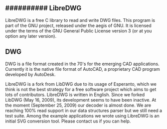 ##########
LibreDWG
---------
LibreDWG is a free C library to read and write DWG files. This program is part of the GNU project, released under the aegis of GNU. It is licensed under the terms of the GNU General Public License version 3 (or at you option any later version).

DWG
----
DWG is a file format created in the 70's for the emerging CAD applications. Currently it is the native file format of AutoCAD, a proprietary CAD program developed by AutoDesk.

LibreDWG is a fork from LibDWG due to its usage of Esperanto, which we think is not the best strategy for a free software project which aims to get lots of contributors. LibreDWG is written in English. Since we forked LibDWG (May 16, 2009), its development seems to have been inactive. At the moment (September 25, 2009) our decoder is almost done. We are reaching 100% read support in our data structures parser but we still need a test suite. Among the example applications we wrote using LibreDWG is an initial SVG conversion tool. Please contact us if you can help.

